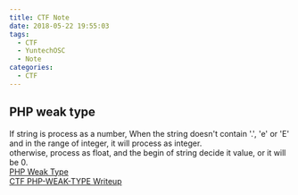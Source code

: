 ```yaml
---
title: CTF Note
date: 2018-05-22 19:55:03
tags:
  - CTF
  - YuntechOSC
  - Note
categories:
  - CTF
---
```


## PHP weak type  
If string is process as a number, When the string doesn't contain '.', 'e' or 'E' and in the range of integer, it will process as integer.  
otherwise, process as float, and the begin of string decide it value, or it will be 0.  
[PHP Weak Type](https://www.whaledu.com/article/21)  
[CTF PHP-WEAK-TYPE Writeup](https://www.jianshu.com/p/a01e4b3fde5e)

